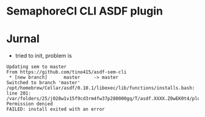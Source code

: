# SemaphoreCI CLI ASDF plugin

# Jurnal

- tried to init, problem is 
```
Updating sem to master
From https://github.com/tino415/asdf-sem-cli
 * [new branch]      master     -> master
Switched to branch 'master'
/opt/homebrew/Cellar/asdf/0.10.1/libexec/lib/functions/installs.bash: line 201: /var/folders/25/j028w1v15f9cd3rm4fw37p280000gq/T/asdf.XXXX.Z0wEK0t4/plugins/sem/bin/download: Permission denied
FAILED: install exited with an error
```
